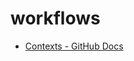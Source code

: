 workflows
=========

- [Contexts - GitHub Docs](https://docs.github.com/en/actions/learn-github-actions/contexts)
